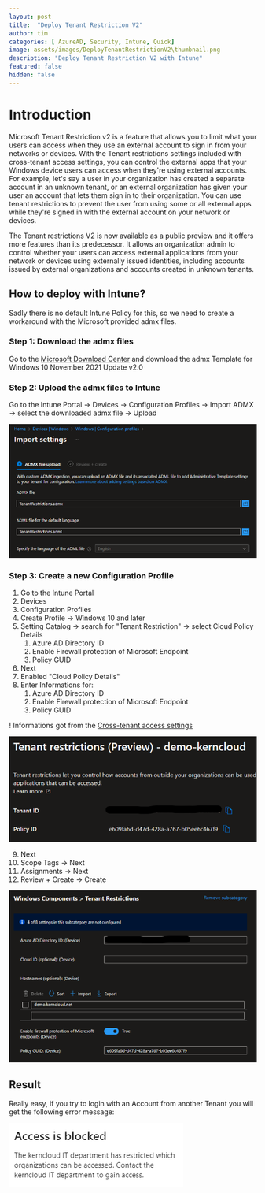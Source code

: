 ```yaml
---
layout: post
title:  "Deploy Tenant Restriction V2"
author: tim
categories: [ AzureAD, Security, Intune, Quick]
image: assets/images/DeployTenantRestrictionV2\thumbnail.png
description: "Deploy Tenant Restriction V2 with Intune"
featured: false
hidden: false
---
```


# Introduction

Microsoft Tenant Restriction v2 is a feature that allows you to limit what your users can access when they use an external account to sign in from your networks or devices. With the Tenant restrictions settings included with cross-tenant access settings, you can control the external apps that your Windows device users can access when they're using external accounts. For example, let's say a user in your organization has created a separate account in an unknown tenant, or an external organization has given your user an account that lets them sign in to their organization. You can use tenant restrictions to prevent the user from using some or all external apps while they're signed in with the external account on your network or devices.

The Tenant restrictions V2 is now available as a public preview and it offers more features than its predecessor. It allows an organization admin to control whether your users can access external applications from your network or devices using externally issued identities, including accounts issued by external organizations and accounts created in unknown tenants.


## How to deploy with Intune?

Sadly there is no default Intune Policy for this, so we need to create a workaround with the Microsoft provided admx files.

### Step 1: Download the admx files

Go to the [Microsoft Download Center](https://www.microsoft.com/en-us/download/details.aspx?id=104042) and download the admx Template for Windows 10 November 2021 Update v2.0

### Step 2: Upload the admx files to Intune

Go to the Intune Portal -> Devices -> Configuration Profiles -> Import ADMX -> select the downloaded admx file -> Upload

![Intune admx](/assets/images/DeployTenantRestrictionV2/Intune2.png)

### Step 3: Create a new Configuration Profile

 1. Go to the Intune Portal
 2. Devices
 3. Configuration Profiles
 4. Create Profile -> Windows 10 and later
 6. Setting Catalog -> search for "Tenant Restriction" -> select Cloud Policy Details
    1. Azure AD Directory ID
    2. Enable Firewall protection of Microsoft Endpoint
    3. Policy GUID
 7. Next
 8. Enabled "Cloud Policy Details"
 9. Enter Informations for:
    1. Azure AD Directory ID
    2. Enable Firewall protection of Microsoft Endpoint
    3. Policy GUID

! Informations got from the [Cross-tenant access settings](https://entra.microsoft.com/#view/Microsoft_AAD_IAM/CompanyRelationshipsMenuBlade/~/CrossTenantAccessSettings/menuId/IdentityProviders)

![Intune admx](/assets/images/DeployTenantRestrictionV2/XTAP.png)

9.  Next
10. Scope Tags -> Next
11. Assignments -> Next
12. Review + Create -> Create

![Intune admx](/assets/images/DeployTenantRestrictionV2/Intune3.png)

## Result

Really easy, if you try to login with an Account from another Tenant you will get the following error message:

![Error](/assets/images/DeployTenantRestrictionV2/Error.png)
